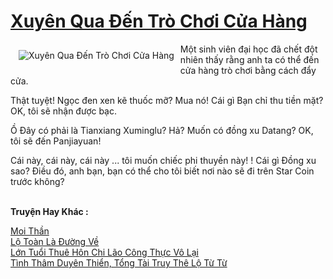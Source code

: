 <a href="https://truyentiki.com/xuyen-qua-den-tro-choi-cua-hang.31512/" title="Xuyên Qua Đến Trò Chơi Cửa Hàng"><h1>Xuyên Qua Đến Trò Chơi Cửa Hàng</h1></a><div style="display:table"><img align="right" style="float: left; padding: 10px;" src="https://truyentiki.com/a/img/str/src/31512.jpg" alt="Xuyên Qua Đến Trò Chơi Cửa Hàng">Một sinh viên đại học đã chết đột nhiên thấy rằng anh ta có thể đến cửa hàng trò chơi bằng cách đẩy cửa. <p></p> Thật tuyệt! Ngọc đen xen kẽ thuốc mỡ? Mua nó! Cái gì Bạn chỉ thu tiền mặt? OK, tôi sẽ nhận được bạc. <p></p> Ồ Đây có phải là Tianxiang Xuminglu? Hả? Muốn có đồng xu Datang? OK, tôi sẽ đến Panjiayuan! <p></p> Cái này, cái này, cái này ... tôi muốn chiếc phi thuyền này! ! Cái gì Đồng xu sao? Điều đó, anh bạn, bạn có thể cho tôi biết nơi nào sẽ đi trên Star Coin trước không?</div><p><br><b>Truyện Hay Khác :</b></p><a href="https://truyentiki.com/moi-than.31511/" alt="Moi Thần">Moi Thần</a><br/><a href="https://github.com/nownovels/truyenhay/tree/master/truyenhay/30513/README.md" alt="Lộ Toàn Là Đường Về">Lộ Toàn Là Đường Về</a><br/><a href="https://github.com/nownovels/truyenhay/tree/master/truyenhay/30361/README.md" alt="Lớn Tuổi Thuê Hôn Chi Lão Công Thực Vô Lại">Lớn Tuổi Thuê Hôn Chi Lão Công Thực Vô Lại</a><br/><a href="https://github.com/nownovels/topcv/tree/master/truyenhay/31928/README.md" alt="Tình Thâm Duyên Thiển, Tổng Tài Truy Thê Lộ Từ Từ">Tình Thâm Duyên Thiển, Tổng Tài Truy Thê Lộ Từ Từ</a><br/>